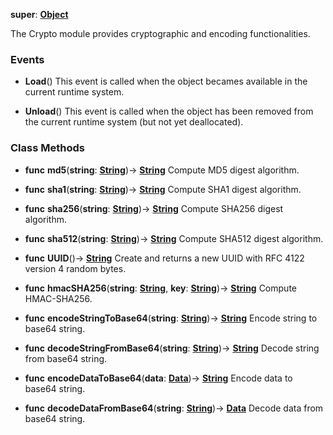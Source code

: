 **super**: **[Object](../gravity/object.md)**

The Crypto module provides cryptographic and encoding functionalities.

### Events

* **Load**()
This event is called when the object becames available in the current runtime system.

* **Unload**()
This event is called when the object has been removed from the current runtime system (but not yet deallocated).



### Class Methods

* **func** **md5**(**string**: **[String](../gravity/string.md)**)-> <strong>[String](../gravity/string.md)</strong> 
Compute MD5 digest algorithm.

* **func** **sha1**(**string**: **[String](../gravity/string.md)**)-> <strong>[String](../gravity/string.md)</strong> 
Compute SHA1 digest algorithm.

* **func** **sha256**(**string**: **[String](../gravity/string.md)**)-> <strong>[String](../gravity/string.md)</strong> 
Compute SHA256 digest algorithm.

* **func** **sha512**(**string**: **[String](../gravity/string.md)**)-> <strong>[String](../gravity/string.md)</strong> 
Compute SHA512 digest algorithm.

* **func** **UUID**()-> <strong>[String](../gravity/string.md)</strong> 
Create and returns a new UUID with RFC 4122 version 4 random bytes.

* **func** **hmacSHA256**(**string**: **[String](../gravity/string.md)**, **key**: **[String](../gravity/string.md)**)-> <strong>[String](../gravity/string.md)</strong> 
Compute HMAC-SHA256.

* **func** **encodeStringToBase64**(**string**: **[String](../gravity/string.md)**)-> <strong>[String](../gravity/string.md)</strong> 
Encode string to base64 string.

* **func** **decodeStringFromBase64**(**string**: **[String](../gravity/string.md)**)-> <strong>[String](../gravity/string.md)</strong> 
Decode string from base64 string.

* **func** **encodeDataToBase64**(**data**: **[Data](Data.md)**)-> <strong>[String](../gravity/string.md)</strong> 
Encode data to base64 string.

* **func** **decodeDataFromBase64**(**string**: **[String](../gravity/string.md)**)-> <strong>[Data](Data.md)</strong> 
Decode data from base64 string.





